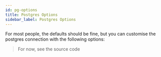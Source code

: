 ```yaml
---
id: pg-options
title: Postgres Options
sidebar_label: Postgres Options
---
```


For most people, the defaults should be fine, but you can customise the postgres connection with the following options:

> For now, see the source code